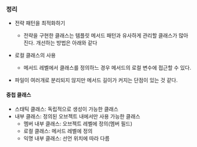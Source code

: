 ### 정리
 - 전략 패턴을 최적화하기
    - 전략을 구현한 클래스는 템플릿 메서드 패턴과 유사하게 관리할 클래스가 많아진다. 개선하는 방법은 아래와 같다
 

 - 로컬 클래스의 사용
   - 메서드 레벨에서 클래스를 정의하느 경우 메서드의 로컬 변수에 접근할 수 있다.
   
 - 파일이 여러개로 분리되지 않지만 메서드 길이가 커지는 단점이 있는 것 같다.

#### 중첩 클래스 
 - 스태틱 클래스: 독립적으로 생성이 가능한 클래스 
 - 내부 클래스: 정의된 오브젝트 내에서만 사용 가능한 클래스
   - 멤버 내부 클래스: 오브젝트 레벨에 정의(멤버 필드)
   - 로컬 클래스: 메서드 레벨에 정의
   - 익명 내부 클래스: 선언 위치에 따라 다름

    
 